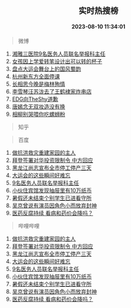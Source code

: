 <div align="center"><h2>实时热搜榜</h2><h4>2023-08-10 11:34:01</h4></div>

> 微博  

1. [湘雅三医院9名医务人员联名举报科主任](https://s.weibo.com/weibo?q=%23%E6%B9%98%E9%9B%85%E4%B8%89%E5%8C%BB%E9%99%A29%E5%90%8D%E5%8C%BB%E5%8A%A1%E4%BA%BA%E5%91%98%E8%81%94%E5%90%8D%E4%B8%BE%E6%8A%A5%E7%A7%91%E4%B8%BB%E4%BB%BB%23&t=31&band_rank=1&Refer=top)<br />
2. [女孩因上学爱转笔设计出可以转的杯子](https://s.weibo.com/weibo?q=%23%E5%A5%B3%E5%AD%A9%E5%9B%A0%E4%B8%8A%E5%AD%A6%E7%88%B1%E8%BD%AC%E7%AC%94%E8%AE%BE%E8%AE%A1%E5%87%BA%E5%8F%AF%E4%BB%A5%E8%BD%AC%E7%9A%84%E6%9D%AF%E5%AD%90%23&t=31&band_rank=2&Refer=top)<br />
3. [盘点大运会舞台上的国风蜀韵](https://s.weibo.com/weibo?q=%23%E7%9B%98%E7%82%B9%E5%A4%A7%E8%BF%90%E4%BC%9A%E8%88%9E%E5%8F%B0%E4%B8%8A%E7%9A%84%E5%9B%BD%E9%A3%8E%E8%9C%80%E9%9F%B5%23&t=31&band_rank=3&Refer=top)<br />
4. [杭州新东方全面停课](https://s.weibo.com/weibo?q=%23%E6%9D%AD%E5%B7%9E%E6%96%B0%E4%B8%9C%E6%96%B9%E5%85%A8%E9%9D%A2%E5%81%9C%E8%AF%BE%23&t=31&band_rank=4&Refer=top)<br />
5. [长相思今晚是梅林殉情](https://s.weibo.com/weibo?q=%23%E9%95%BF%E7%9B%B8%E6%80%9D%E4%BB%8A%E6%99%9A%E6%98%AF%E6%A2%85%E6%9E%97%E6%AE%89%E6%83%85%23&t=31&band_rank=5&Refer=top)<br />
6. [李雪琴汪苏泷去了王鹤棣家炸串店](https://s.weibo.com/weibo?q=%23%E6%9D%8E%E9%9B%AA%E7%90%B4%E6%B1%AA%E8%8B%8F%E6%B3%B7%E5%8E%BB%E4%BA%86%E7%8E%8B%E9%B9%A4%E6%A3%A3%E5%AE%B6%E7%82%B8%E4%B8%B2%E5%BA%97%23&t=31&band_rank=6&Refer=top)<br />
7. [EDG向TheShy道歉](https://s.weibo.com/weibo?q=%23EDG%E5%90%91TheShy%E9%81%93%E6%AD%89%23&t=31&band_rank=7&Refer=top)<br />
8. [唐嫣念无双妆造没有换](https://s.weibo.com/weibo?q=%23%E5%94%90%E5%AB%A3%E5%BF%B5%E6%97%A0%E5%8F%8C%E5%A6%86%E9%80%A0%E6%B2%A1%E6%9C%89%E6%8D%A2%23&t=31&band_rank=8&Refer=top)<br />
9. [相柳别哭喂你吃螺蛳粉](https://s.weibo.com/weibo?q=%23%E7%9B%B8%E6%9F%B3%E5%88%AB%E5%93%AD%E5%96%82%E4%BD%A0%E5%90%83%E8%9E%BA%E8%9B%B3%E7%B2%89%23&t=31&band_rank=9&Refer=top)<br />

> 知乎  


> 百度  

1. [做抗洪救灾重建家园的主人](https://www.baidu.com/s?wd=%E5%81%9A%E6%8A%97%E6%B4%AA%E6%95%91%E7%81%BE%E9%87%8D%E5%BB%BA%E5%AE%B6%E5%9B%AD%E7%9A%84%E4%B8%BB%E4%BA%BA&sa=fyb_news&rsv_dl=fyb_news)<br />
2. [拜登签署对华投资限制令 中方回应](https://www.baidu.com/s?wd=%E6%8B%9C%E7%99%BB%E7%AD%BE%E7%BD%B2%E5%AF%B9%E5%8D%8E%E6%8A%95%E8%B5%84%E9%99%90%E5%88%B6%E4%BB%A4+%E4%B8%AD%E6%96%B9%E5%9B%9E%E5%BA%94&sa=fyb_news&rsv_dl=fyb_news)<br />
3. [黑龙江尚志宣布全市停工停产三天](https://www.baidu.com/s?wd=%E9%BB%91%E9%BE%99%E6%B1%9F%E5%B0%9A%E5%BF%97%E5%AE%A3%E5%B8%83%E5%85%A8%E5%B8%82%E5%81%9C%E5%B7%A5%E5%81%9C%E4%BA%A7%E4%B8%89%E5%A4%A9&sa=fyb_news&rsv_dl=fyb_news)<br />
4. [大运会的这些瞬间好难忘](https://www.baidu.com/s?wd=%E5%A4%A7%E8%BF%90%E4%BC%9A%E7%9A%84%E8%BF%99%E4%BA%9B%E7%9E%AC%E9%97%B4%E5%A5%BD%E9%9A%BE%E5%BF%98&sa=fyb_news&rsv_dl=fyb_news)<br />
5. [9名医务人员联名举报科主任](https://www.baidu.com/s?wd=9%E5%90%8D%E5%8C%BB%E5%8A%A1%E4%BA%BA%E5%91%98%E8%81%94%E5%90%8D%E4%B8%BE%E6%8A%A5%E7%A7%91%E4%B8%BB%E4%BB%BB&sa=fyb_news&rsv_dl=fyb_news)<br />
6. [小伙住宾馆发现抽屉里有10万纸币](https://www.baidu.com/s?wd=%E5%B0%8F%E4%BC%99%E4%BD%8F%E5%AE%BE%E9%A6%86%E5%8F%91%E7%8E%B0%E6%8A%BD%E5%B1%89%E9%87%8C%E6%9C%8910%E4%B8%87%E7%BA%B8%E5%B8%81&sa=fyb_news&rsv_dl=fyb_news)<br />
7. [暑假还未结束个别学生已进看守所](https://www.baidu.com/s?wd=%E6%9A%91%E5%81%87%E8%BF%98%E6%9C%AA%E7%BB%93%E6%9D%9F%E4%B8%AA%E5%88%AB%E5%AD%A6%E7%94%9F%E5%B7%B2%E8%BF%9B%E7%9C%8B%E5%AE%88%E6%89%80&sa=fyb_news&rsv_dl=fyb_news)<br />
8. [吴京曾说有演员因角色小而放弃封神](https://www.baidu.com/s?wd=%E5%90%B4%E4%BA%AC%E6%9B%BE%E8%AF%B4%E6%9C%89%E6%BC%94%E5%91%98%E5%9B%A0%E8%A7%92%E8%89%B2%E5%B0%8F%E8%80%8C%E6%94%BE%E5%BC%83%E5%B0%81%E7%A5%9E&sa=fyb_news&rsv_dl=fyb_news)<br />
9. [医药反腐持续 看病和药价会降吗？](https://www.baidu.com/s?wd=%E5%8C%BB%E8%8D%AF%E5%8F%8D%E8%85%90%E6%8C%81%E7%BB%AD+%E7%9C%8B%E7%97%85%E5%92%8C%E8%8D%AF%E4%BB%B7%E4%BC%9A%E9%99%8D%E5%90%97%EF%BC%9F&sa=fyb_news&rsv_dl=fyb_news)<br />

> 哔哩哔哩  

1. [做抗洪救灾重建家园的主人](https://www.baidu.com/s?wd=%E5%81%9A%E6%8A%97%E6%B4%AA%E6%95%91%E7%81%BE%E9%87%8D%E5%BB%BA%E5%AE%B6%E5%9B%AD%E7%9A%84%E4%B8%BB%E4%BA%BA&sa=fyb_news&rsv_dl=fyb_news)<br />
2. [拜登签署对华投资限制令 中方回应](https://www.baidu.com/s?wd=%E6%8B%9C%E7%99%BB%E7%AD%BE%E7%BD%B2%E5%AF%B9%E5%8D%8E%E6%8A%95%E8%B5%84%E9%99%90%E5%88%B6%E4%BB%A4+%E4%B8%AD%E6%96%B9%E5%9B%9E%E5%BA%94&sa=fyb_news&rsv_dl=fyb_news)<br />
3. [黑龙江尚志宣布全市停工停产三天](https://www.baidu.com/s?wd=%E9%BB%91%E9%BE%99%E6%B1%9F%E5%B0%9A%E5%BF%97%E5%AE%A3%E5%B8%83%E5%85%A8%E5%B8%82%E5%81%9C%E5%B7%A5%E5%81%9C%E4%BA%A7%E4%B8%89%E5%A4%A9&sa=fyb_news&rsv_dl=fyb_news)<br />
4. [大运会的这些瞬间好难忘](https://www.baidu.com/s?wd=%E5%A4%A7%E8%BF%90%E4%BC%9A%E7%9A%84%E8%BF%99%E4%BA%9B%E7%9E%AC%E9%97%B4%E5%A5%BD%E9%9A%BE%E5%BF%98&sa=fyb_news&rsv_dl=fyb_news)<br />
5. [9名医务人员联名举报科主任](https://www.baidu.com/s?wd=9%E5%90%8D%E5%8C%BB%E5%8A%A1%E4%BA%BA%E5%91%98%E8%81%94%E5%90%8D%E4%B8%BE%E6%8A%A5%E7%A7%91%E4%B8%BB%E4%BB%BB&sa=fyb_news&rsv_dl=fyb_news)<br />
6. [小伙住宾馆发现抽屉里有10万纸币](https://www.baidu.com/s?wd=%E5%B0%8F%E4%BC%99%E4%BD%8F%E5%AE%BE%E9%A6%86%E5%8F%91%E7%8E%B0%E6%8A%BD%E5%B1%89%E9%87%8C%E6%9C%8910%E4%B8%87%E7%BA%B8%E5%B8%81&sa=fyb_news&rsv_dl=fyb_news)<br />
7. [暑假还未结束个别学生已进看守所](https://www.baidu.com/s?wd=%E6%9A%91%E5%81%87%E8%BF%98%E6%9C%AA%E7%BB%93%E6%9D%9F%E4%B8%AA%E5%88%AB%E5%AD%A6%E7%94%9F%E5%B7%B2%E8%BF%9B%E7%9C%8B%E5%AE%88%E6%89%80&sa=fyb_news&rsv_dl=fyb_news)<br />
8. [吴京曾说有演员因角色小而放弃封神](https://www.baidu.com/s?wd=%E5%90%B4%E4%BA%AC%E6%9B%BE%E8%AF%B4%E6%9C%89%E6%BC%94%E5%91%98%E5%9B%A0%E8%A7%92%E8%89%B2%E5%B0%8F%E8%80%8C%E6%94%BE%E5%BC%83%E5%B0%81%E7%A5%9E&sa=fyb_news&rsv_dl=fyb_news)<br />
9. [医药反腐持续 看病和药价会降吗？](https://www.baidu.com/s?wd=%E5%8C%BB%E8%8D%AF%E5%8F%8D%E8%85%90%E6%8C%81%E7%BB%AD+%E7%9C%8B%E7%97%85%E5%92%8C%E8%8D%AF%E4%BB%B7%E4%BC%9A%E9%99%8D%E5%90%97%EF%BC%9F&sa=fyb_news&rsv_dl=fyb_news)<br />
